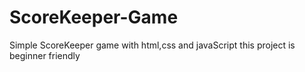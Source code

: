 # ScoreKeeper-Game
Simple ScoreKeeper game with html,css and javaScript
this project is beginner friendly
